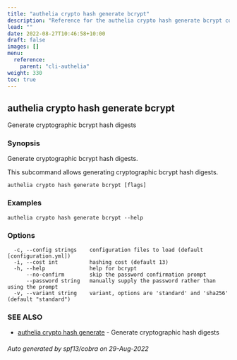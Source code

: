 ```yaml
---
title: "authelia crypto hash generate bcrypt"
description: "Reference for the authelia crypto hash generate bcrypt command."
lead: ""
date: 2022-08-27T10:46:58+10:00
draft: false
images: []
menu:
  reference:
    parent: "cli-authelia"
weight: 330
toc: true
---
```


## authelia crypto hash generate bcrypt

Generate cryptographic bcrypt hash digests

### Synopsis

Generate cryptographic bcrypt hash digests.

This subcommand allows generating cryptographic bcrypt hash digests.

```
authelia crypto hash generate bcrypt [flags]
```

### Examples

```
authelia crypto hash generate bcrypt --help
```

### Options

```
  -c, --config strings    configuration files to load (default [configuration.yml])
  -i, --cost int          hashing cost (default 13)
  -h, --help              help for bcrypt
      --no-confirm        skip the password confirmation prompt
      --password string   manually supply the password rather than using the prompt
  -v, --variant string    variant, options are 'standard' and 'sha256' (default "standard")
```

### SEE ALSO

* [authelia crypto hash generate](authelia_crypto_hash_generate.md)	 - Generate cryptographic hash digests

###### Auto generated by spf13/cobra on 29-Aug-2022
